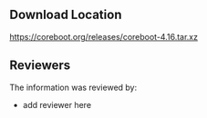 ## Download Location

https://coreboot.org/releases/coreboot-4.16.tar.xz

## Reviewers

The information was reviewed by:

* add reviewer here